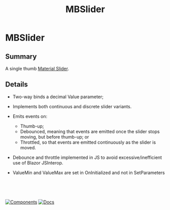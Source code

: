 ﻿---
uid: C.MBSlider
title: MBSlider
---
# MBSlider

## Summary

A single thumb [Material Slider](https://github.com/material-components/material-components-web/tree/v9.0.0/packages/mdc-slider#slider).

## Details

- Two-way binds a decimal Value parameter;
- Implements both continuous and discrete slider variants.
- Emits events on:
  - Thumb-up;
  - Debounced, meaning that events are emitted once the slider stops moving, but before thumb-up; or
  - Throttled, so that events are emitted continuously as the slider is moved.
- Debounce and throttle implemented in JS to avoid excessive/inefficient use of Blazor JSInterop.

- ValueMin and ValueMax are set in OnInitialized and not in SetParameters

&nbsp;

&nbsp;

[![Components](https://img.shields.io/static/v1?label=Components&message=Core&color=blue)](xref:A.CoreComponents)
[![Docs](https://img.shields.io/static/v1?label=API%20Documentation&message=MBSlider&color=brightgreen)](xref:Material.Blazor.MBSlider)
